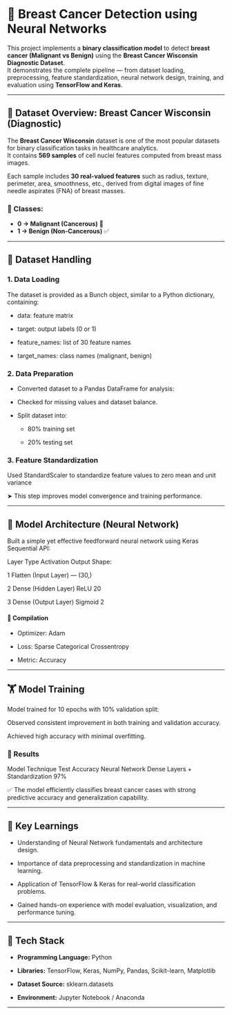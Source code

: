 # 🧠 Breast Cancer Detection using Neural Networks

This project implements a **binary classification model** to detect **breast cancer (Malignant vs Benign)** using the **Breast Cancer Wisconsin Diagnostic Dataset**.  
It demonstrates the complete pipeline — from dataset loading, preprocessing, feature standardization, neural network design, training, and evaluation using **TensorFlow and Keras**.

---

## 📁 Dataset Overview: Breast Cancer Wisconsin (Diagnostic)

The **Breast Cancer Wisconsin** dataset is one of the most popular datasets for binary classification tasks in healthcare analytics.  
It contains **569 samples** of cell nuclei features computed from breast mass images.

Each sample includes **30 real-valued features** such as radius, texture, perimeter, area, smoothness, etc., derived from digital images of fine needle aspirates (FNA) of breast masses.

### 🔢 Classes:
- **0 → Malignant (Cancerous)** 🛑  
- **1 → Benign (Non-Cancerous)** ✅  

---

## 🧩 Dataset Handling

### 1. Data Loading
The dataset is provided as a Bunch object, similar to a Python dictionary, containing:

- data: feature matrix

- target: output labels (0 or 1)

- feature_names: list of 30 feature names

- target_names: class names (malignant, benign)

### 2. Data Preparation

- Converted dataset to a Pandas DataFrame for analysis:

- Checked for missing values and dataset balance.

- Split dataset into:

  - 80% training set

  - 20% testing set

### 3. Feature Standardization

Used StandardScaler to standardize feature values to zero mean and unit variance


➤ This step improves model convergence and training performance.

---

## 🧠 Model Architecture (Neural Network)

Built a simple yet effective feedforward neural network using Keras Sequential API:

Layer	Type	Activation	Output Shape: 

1	Flatten (Input Layer)	—	(30,)

2	Dense (Hidden Layer)	ReLU	20

3	Dense (Output Layer)	Sigmoid	2


#### 🔧 Compilation

- Optimizer: Adam

- Loss: Sparse Categorical Crossentropy

- Metric: Accuracy

---

## 🏋️ Model Training

Model trained for 10 epochs with 10% validation split:

Observed consistent improvement in both training and validation accuracy.

Achieved high accuracy with minimal overfitting.

### 🚀 Results
Model	Technique	Test Accuracy
Neural Network	Dense Layers + Standardization	97%

✅ The model efficiently classifies breast cancer cases with strong predictive accuracy and generalization capability.

---

## 🧾 Key Learnings

- Understanding of Neural Network fundamentals and architecture design.

- Importance of data preprocessing and standardization in machine learning.

- Application of TensorFlow & Keras for real-world classification problems.

- Gained hands-on experience with model evaluation, visualization, and performance tuning.

---

## 🧰 Tech Stack

- **Programming Language:** Python

- **Libraries:** TensorFlow, Keras, NumPy, Pandas, Scikit-learn, Matplotlib

- **Dataset Source:** sklearn.datasets

- **Environment:** Jupyter Notebook / Anaconda

---
